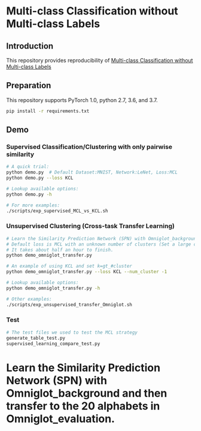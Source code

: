 # Multi-class Classification without Multi-class Labels




## Introduction
This repository provides reproducibility of  [Multi-class Classification without Multi-class Labels
](https://arxiv.org/abs/1901.00544) 


## Preparation
This repository supports PyTorch 1.0, python 2.7, 3.6, and 3.7.

```bash
pip install -r requirements.txt
```
## Demo
### Supervised Classification/Clustering with only pairwise similarity
```bash
# A quick trial:
python demo.py  # Default Dataset:MNIST, Network:LeNet, Loss:MCL
python demo.py --loss KCL

# Lookup available options:
python demo.py -h

# For more examples:
./scripts/exp_supervised_MCL_vs_KCL.sh
```
### Unsupervised Clustering (Cross-task Transfer Learning)
```bash
# Learn the Similarity Prediction Network (SPN) with Omniglot_background and then transfer to the 20 alphabets in Omniglot_evaluation.
# Default loss is MCL with an unknown number of clusters (Set a large cluster number, i.e., k=100)
# It takes about half an hour to finish.
python demo_omniglot_transfer.py

# An example of using KCL and set k=gt_#cluster
python demo_omniglot_transfer.py --loss KCL --num_cluster -1

# Lookup available options:
python demo_omniglot_transfer.py -h

# Other examples:
./scripts/exp_unsupervised_transfer_Omniglot.sh
```

### Test
```bash
# The test files we used to test the MCL strategy
generate_table_test.py
supervised_learning_compare_test.py
```
# Learn the Similarity Prediction Network (SPN) with Omniglot_background and then transfer to the 20 alphabets in Omniglot_evaluation.
